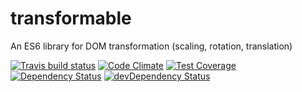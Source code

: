 # transformable

An ES6 library for DOM transformation (scaling, rotation, translation)

[![Travis build status](http://img.shields.io/travis/Haerezis/transformable.svg?style=flat)](https://travis-ci.org/Haerezis/transformable)
[![Code Climate](https://codeclimate.com/github/Haerezis/transformable/badges/gpa.svg)](https://codeclimate.com/github/Haerezis/transformable)
[![Test Coverage](https://codeclimate.com/github/Haerezis/transformable/badges/coverage.svg)](https://codeclimate.com/github/Haerezis/transformable)
[![Dependency Status](https://david-dm.org/Haerezis/transformable.svg)](https://david-dm.org/Haerezis/transformable)
[![devDependency Status](https://david-dm.org/Haerezis/transformable/dev-status.svg)](https://david-dm.org/Haerezis/transformable#info=devDependencies)
